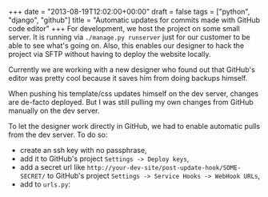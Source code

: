 +++
date = "2013-08-19T12:02:00+00:00"
draft = false
tags = ["python", "django", "github"]
title = "Automatic updates for commits made with GitHub code editor"
+++
For development, we host the project on some small server. It is running via `./manage.py runserver` just for our customer to be able to see what's going on. Also, this enables our designer to hack the project via SFTP without having to deploy the website locally.

Currently we are working with a new designer who found out that GitHub's editor was pretty cool because it saves him from doing backups himself.

When pushing his template/css updates himself on the dev server, changes are de-facto deployed. But I was still pulling my own changes from GitHub manually on the dev server.

To let the designer work directly in GitHub, we had to enable automatic pulls from the dev server. To do so:

- create an ssh key with no passphrase,
- add it to GitHub's project `Settings -> Deploy keys`,
- add a secret url like `http://your-dev-site/post-update-hook/SOME-SECRET/` to GitHub's project `Settings -> Service Hooks -> WebHook URLs`,
- add to `urls.py`:

<script src="https://gist.github.com/jpic/6268352.js" type="text/javascript"></script>
